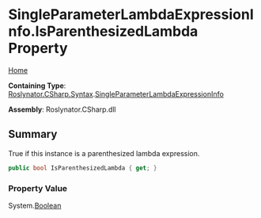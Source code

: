 # SingleParameterLambdaExpressionInfo\.IsParenthesizedLambda Property <a name="_Top"></a>

[Home](../../../../../README.md)

**Containing Type**: [Roslynator.CSharp.Syntax](../../README.md#_Top)\.[SingleParameterLambdaExpressionInfo](../README.md#_Top)

**Assembly**: Roslynator\.CSharp\.dll

## Summary

True if this instance is a parenthesized lambda expression\.

```csharp
public bool IsParenthesizedLambda { get; }
```

### Property Value

System\.[Boolean](https://docs.microsoft.com/en-us/dotnet/api/system.boolean)

